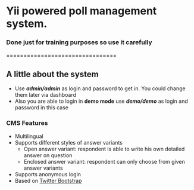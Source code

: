 # Yii powered poll management system.
### Done just for training purposes so use it carefully
================================

## A little about the system

* Use **_admin/admin_** as login and password to get in. You could change them later via dashboard
* Also you are able to login in **demo mode** use **_demo/demo_** as login and password in this case

### CMS Features
* Multilingual
* Supports different styles of answer variants
  * Open answer variant: respondent is able to write his own detailed answer on question
  * Enclosed answer variant: respondent can only choose from given answer variants
* Supports anonymous login
* Based on [Twitter Bootstrap](http://getbootstrap.com/2.3.2/)

